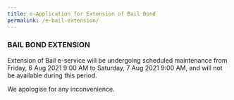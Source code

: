 ```yaml
---
title: e-Application for Extension of Bail Bond
permalink: /e-bail-extension/
---
```



### **BAIL BOND EXTENSION**

Extension of Bail e-service will be undergoing scheduled maintenance from Friday, 6 Aug 2021 9:00 AM to Saturday, 7 Aug 2021 9:00 AM, and will not be available during this period. 

We apologise for any inconvenience.
